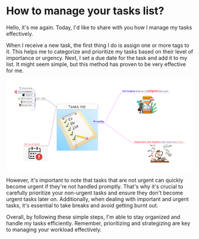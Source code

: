 # How to manage your tasks list?


Hello, it's me again. Today, I'd like to share with you how I manage my tasks effectively.

When I receive a new task, the first thing I do is assign one or more tags to it. This helps me to categorize and prioritize my tasks based on their level of importance or urgency. Next, I set a due date for the task and add it to my list. It might seem simple, but this method has proven to be very effective for me.
<!--more-->
![tasks list management](tasks_list.png)

However, it's important to note that tasks that are not urgent can quickly become urgent if they're not handled promptly. That's why it's crucial to carefully prioritize your non-urgent tasks and ensure they don't become urgent tasks later on. Additionally, when dealing with important and urgent tasks, it's essential to take breaks and avoid getting burnt out.

Overall, by following these simple steps, I'm able to stay organized and handle my tasks efficiently. Remember, prioritizing and strategizing are key to managing your workload effectively.
